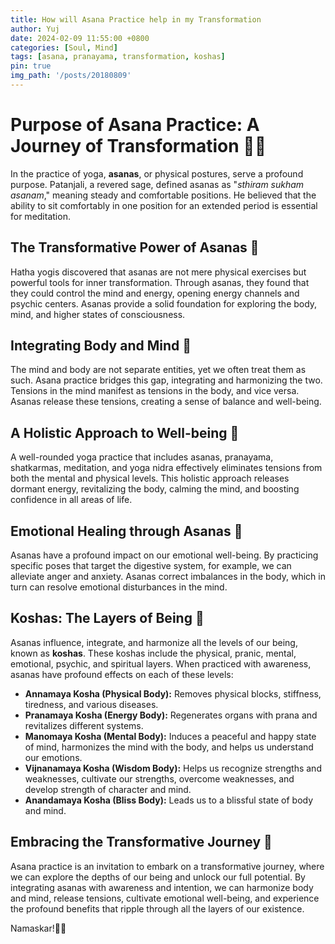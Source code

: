```yaml
---
title: How will Asana Practice help in my Transformation
author: Yuj
date: 2024-02-09 11:55:00 +0800
categories: [Soul, Mind]
tags: [asana, pranayama, transformation, koshas]
pin: true
img_path: '/posts/20180809'
---
```


# Purpose of Asana Practice: A Journey of Transformation 🧘‍♂️

In the practice of yoga, **asanas**, or physical postures, serve a profound purpose. Patanjali, a revered sage, defined asanas as "*sthiram sukham asanam*," meaning steady and comfortable positions. He believed that the ability to sit comfortably in one position for an extended period is essential for meditation.

## The Transformative Power of Asanas 🌟

Hatha yogis discovered that asanas are not mere physical exercises but powerful tools for inner transformation. Through asanas, they found that they could control the mind and energy, opening energy channels and psychic centers. Asanas provide a solid foundation for exploring the body, mind, and higher states of consciousness.

## Integrating Body and Mind 🌿

The mind and body are not separate entities, yet we often treat them as such. Asana practice bridges this gap, integrating and harmonizing the two. Tensions in the mind manifest as tensions in the body, and vice versa. Asanas release these tensions, creating a sense of balance and well-being.

## A Holistic Approach to Well-being 🌺

A well-rounded yoga practice that includes asanas, pranayama, shatkarmas, meditation, and yoga nidra effectively eliminates tensions from both the mental and physical levels. This holistic approach releases dormant energy, revitalizing the body, calming the mind, and boosting confidence in all areas of life.

## Emotional Healing through Asanas 💖

Asanas have a profound impact on our emotional well-being. By practicing specific poses that target the digestive system, for example, we can alleviate anger and anxiety. Asanas correct imbalances in the body, which in turn can resolve emotional disturbances in the mind.

## Koshas: The Layers of Being 🌈

Asanas influence, integrate, and harmonize all the levels of our being, known as **koshas**. These koshas include the physical, pranic, mental, emotional, psychic, and spiritual layers. When practiced with awareness, asanas have profound effects on each of these levels:

- **Annamaya Kosha (Physical Body):** Removes physical blocks, stiffness, tiredness, and various diseases.
- **Pranamaya Kosha (Energy Body):** Regenerates organs with prana and revitalizes different systems.
- **Manomaya Kosha (Mental Body):** Induces a peaceful and happy state of mind, harmonizes the mind with the body, and helps us understand our emotions.
- **Vijnanamaya Kosha (Wisdom Body):** Helps us recognize strengths and weaknesses, cultivate our strengths, overcome weaknesses, and develop strength of character and mind.
- **Anandamaya Kosha (Bliss Body):** Leads us to a blissful state of body and mind.

## Embracing the Transformative Journey 🌟

Asana practice is an invitation to embark on a transformative journey, where we can explore the depths of our being and unlock our full potential. By integrating asanas with awareness and intention, we can harmonize body and mind, release tensions, cultivate emotional well-being, and experience the profound benefits that ripple through all the layers of our existence.

Namaskar!🙏✨